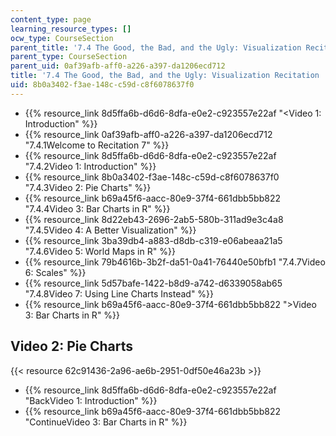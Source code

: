 ```yaml
---
content_type: page
learning_resource_types: []
ocw_type: CourseSection
parent_title: '7.4 The Good, the Bad, and the Ugly: Visualization Recitation  (Recitation)'
parent_type: CourseSection
parent_uid: 0af39afb-aff0-a226-a397-da1206ecd712
title: '7.4 The Good, the Bad, and the Ugly: Visualization Recitation  (Recitation)'
uid: 8b0a3402-f3ae-148c-c59d-c8f6078637f0
---
```


*   {{% resource_link 8d5ffa6b-d6d6-8dfa-e0e2-c923557e22af "\<Video 1: Introduction" %}}
*   {{% resource_link 0af39afb-aff0-a226-a397-da1206ecd712 "7.4.1Welcome to Recitation 7" %}}
*   {{% resource_link 8d5ffa6b-d6d6-8dfa-e0e2-c923557e22af "7.4.2Video 1: Introduction" %}}
*   {{% resource_link 8b0a3402-f3ae-148c-c59d-c8f6078637f0 "7.4.3Video 2: Pie Charts" %}}
*   {{% resource_link b69a45f6-aacc-80e9-37f4-661dbb5bb822 "7.4.4Video 3: Bar Charts in R" %}}
*   {{% resource_link 8d22eb43-2696-2ab5-580b-311ad9e3c4a8 "7.4.5Video 4: A Better Visualization" %}}
*   {{% resource_link 3ba39db4-a883-d8db-c319-e06abeaa21a5 "7.4.6Video 5: World Maps in R" %}}
*   {{% resource_link 79b4616b-3b2f-da51-0a41-76440e50bfb1 "7.4.7Video 6: Scales" %}}
*   {{% resource_link 5d57bafe-1422-b8d9-a742-d6339058ab65 "7.4.8Video 7: Using Line Charts Instead" %}}
*   {{% resource_link b69a45f6-aacc-80e9-37f4-661dbb5bb822 "\>Video 3: Bar Charts in R" %}}

Video 2: Pie Charts
-------------------

{{< resource 62c91436-2a96-ae6b-2951-0df50e46a23b >}}

*   {{% resource_link 8d5ffa6b-d6d6-8dfa-e0e2-c923557e22af "BackVideo 1: Introduction" %}}
*   {{% resource_link b69a45f6-aacc-80e9-37f4-661dbb5bb822 "ContinueVideo 3: Bar Charts in R" %}}